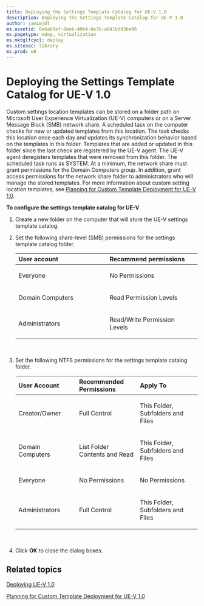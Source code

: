 ```yaml
---
title: Deploying the Settings Template Catalog for UE-V 1.0
description: Deploying the Settings Template Catalog for UE-V 1.0
author: jamiejdt
ms.assetid: 0e6ab5ef-8eeb-40b4-be7b-a841bd83be96
ms.pagetype: mdop, virtualization
ms.mktglfcycl: deploy
ms.sitesec: library
ms.prod: w8
---
```



# Deploying the Settings Template Catalog for UE-V 1.0


Custom settings location templates can be stored on a folder path on Microsoft User Experience Virtualization (UE-V) computers or on a Server Message Block (SMB) network share. A scheduled task on the computer checks for new or updated templates from this location. The task checks this location once each day and updates its synchronization behavior based on the templates in this folder. Templates that are added or updated in this folder since the last check are registered by the UE-V agent. The UE-V agent deregisters templates that were removed from this folder. The scheduled task runs as SYSTEM. At a minimum, the network share must grant permissions for the Domain Computers group. In addition, grant access permissions for the network share folder to administrators who will manage the stored templates. For more information about custom setting location templates, see [Planning for Custom Template Deployment for UE-V 1.0](planning-for-custom-template-deployment-for-ue-v-10.md).

**To configure the settings template catalog for UE-V**

1.  Create a new folder on the computer that will store the UE-V settings template catalog.

2.  Set the following share-level (SMB) permissions for the settings template catalog folder.

    <table>
    <colgroup>
    <col width="50%" />
    <col width="50%" />
    </colgroup>
    <thead>
    <tr class="header">
    <th align="left"><strong>User account</strong></th>
    <th align="left"><strong>Recommend permissions</strong></th>
    </tr>
    </thead>
    <tbody>
    <tr class="odd">
    <td align="left"><p>Everyone</p></td>
    <td align="left"><p>No Permissions</p></td>
    </tr>
    <tr class="even">
    <td align="left"><p>Domain Computers</p></td>
    <td align="left"><p>Read Permission Levels</p></td>
    </tr>
    <tr class="odd">
    <td align="left"><p>Administrators</p></td>
    <td align="left"><p>Read/Write Permission Levels</p></td>
    </tr>
    </tbody>
    </table>

     

3.  Set the following NTFS permissions for the settings template catalog folder.

    <table>
    <colgroup>
    <col width="33%" />
    <col width="33%" />
    <col width="33%" />
    </colgroup>
    <thead>
    <tr class="header">
    <th align="left">User Account</th>
    <th align="left">Recommended Permissions</th>
    <th align="left">Apply To</th>
    </tr>
    </thead>
    <tbody>
    <tr class="odd">
    <td align="left"><p>Creator/Owner</p></td>
    <td align="left"><p>Full Control</p></td>
    <td align="left"><p>This Folder, Subfolders and Files</p></td>
    </tr>
    <tr class="even">
    <td align="left"><p>Domain Computers</p></td>
    <td align="left"><p>List Folder Contents and Read</p></td>
    <td align="left"><p>This Folder, Subfolders and Files</p></td>
    </tr>
    <tr class="odd">
    <td align="left"><p>Everyone</p></td>
    <td align="left"><p>No Permissions</p></td>
    <td align="left"><p>No Permissions</p></td>
    </tr>
    <tr class="even">
    <td align="left"><p>Administrators</p></td>
    <td align="left"><p>Full Control</p></td>
    <td align="left"><p>This Folder, Subfolders and Files</p></td>
    </tr>
    </tbody>
    </table>

     

4.  Click **OK** to close the dialog boxes.

## Related topics


[Deploying UE-V 1.0](deploying-ue-v-10.md)

[Planning for Custom Template Deployment for UE-V 1.0](planning-for-custom-template-deployment-for-ue-v-10.md)

 

 





